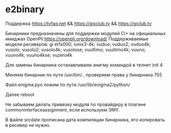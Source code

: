 # e2binary
Поддержка https://tvfaq.net && https://gisclub.tv && https://giclub.tv

Бинарники предназначены для поддержки модулей CI+ на официальных имиджах OpenPli https://openpli.org/download/
Поддерживаемые модели ресиверов:
gi et1x000;
lunix3-4k;
vuduo;
vuduo2;
vuduo4k;
vusolo;
vusolo2;
vusolo4k;
vusolose;
vuultimo;
vuultimo4k;
vuuno;
vuuno4k;
vuuno4kse;
vuzero4k

Для замены бинарника останавливаем энигму командой в телнет init 4

Меняем бинарник по пути /usr/bin/ , проверяем права у бинарника 755

Файл enigma.pyo ложим по пути /usr/lib/enigma2/python/

Далее reboot

Не забываем делать привязку модуля по провайдеру в плагине commoninterfaceassignment, если используем ЭМУ.

В файле srcdate прописана дата компиляции бинарника, его копировать в ресивер не нужно.
